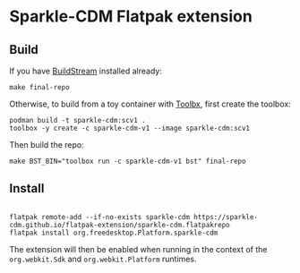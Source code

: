 # Sparkle-CDM Flatpak extension

## Build

If you have [BuildStream](https://buildstream.build/) installed already:

```shell
make final-repo
```

Otherwise, to build from a toy container with [Toolbx](https://containertoolbx.org), first create the toolbox:

```shell
podman build -t sparkle-cdm:scv1 .
toolbox -y create -c sparkle-cdm-v1 --image sparkle-cdm:scv1
```

Then build the repo:

```shell
make BST_BIN="toolbox run -c sparkle-cdm-v1 bst" final-repo
```

## Install

```shell

flatpak remote-add --if-no-exists sparkle-cdm https://sparkle-cdm.github.io/flatpak-extension/sparkle-cdm.flatpakrepo
flatpak install org.freedesktop.Platform.sparkle-cdm
```

The extension will then be enabled when running in the context of the
`org.webkit.Sdk` and `org.webkit.Platform` runtimes.
